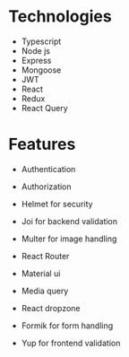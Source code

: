 # Technologies
- Typescript
- Node js
- Express
- Mongoose
- JWT
- React
- Redux
- React Query

# Features
- Authentication
- Authorization
- Helmet for security
- Joi for backend validation
- Multer for image handling

- React Router
- Material ui
- Media query
- React dropzone
- Formik for form handling
- Yup for frontend validation